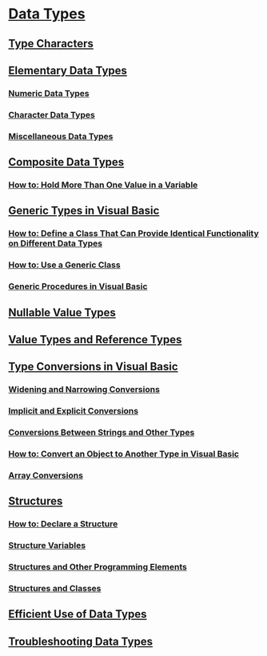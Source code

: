 # [Data Types](index.md)
## [Type Characters](type-characters.md)
## [Elementary Data Types](elementary-data-types.md)
### [Numeric Data Types](numeric-data-types.md)
### [Character Data Types](character-data-types.md)
### [Miscellaneous Data Types](miscellaneous-data-types.md)
## [Composite Data Types](composite-data-types.md)
### [How to: Hold More Than One Value in a Variable](how-to-hold-more-than-one-value-in-a-variable.md)
## [Generic Types in Visual Basic](generic-types.md)
### [How to: Define a Class That Can Provide Identical Functionality on Different Data Types](how-to-define-a-class-that-can-provide-identical-functionality.md)
### [How to: Use a Generic Class](how-to-use-a-generic-class.md)
### [Generic Procedures in Visual Basic](generic-procedures.md)
## [Nullable Value Types](nullable-value-types.md)
## [Value Types and Reference Types](value-types-and-reference-types.md)
## [Type Conversions in Visual Basic](type-conversions.md)
### [Widening and Narrowing Conversions](widening-and-narrowing-conversions.md)
### [Implicit and Explicit Conversions](implicit-and-explicit-conversions.md)
### [Conversions Between Strings and Other Types](conversions-between-strings-and-other-types.md)
### [How to: Convert an Object to Another Type in Visual Basic](how-to-convert-an-object-to-another-type.md)
### [Array Conversions](array-conversions.md)
## [Structures](structures.md)
### [How to: Declare a Structure](how-to-declare-a-structure.md)
### [Structure Variables](structure-variables.md)
### [Structures and Other Programming Elements](structures-and-other-programming-elements.md)
### [Structures and Classes](structures-and-classes.md)
## [Efficient Use of Data Types](efficient-use-of-data-types.md)
## [Troubleshooting Data Types](troubleshooting-data-types.md)
